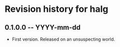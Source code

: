 # Revision history for halg

## 0.1.0.0  -- YYYY-mm-dd

* First version. Released on an unsuspecting world.
